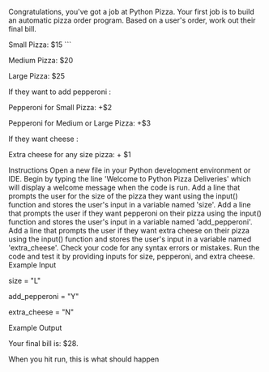 Congratulations, you've got a job at Python Pizza. Your first job is to build an automatic pizza order program. Based on a user's order, work out their final bill.

Small Pizza: $15  ```

Medium Pizza: $20

Large Pizza: $25

If they want to add pepperoni :

Pepperoni for Small Pizza: +$2

Pepperoni for Medium or Large Pizza: +$3

If they want cheese :

Extra cheese for any size pizza: + $1

Instructions
Open a new file in your Python development environment or IDE.
Begin by typing the line 'Welcome to Python Pizza Deliveries' which will display a welcome message when the code is run.
Add a line that prompts the user for the size of the pizza they want using the input() function and stores the user's input in a variable named 'size'.
Add a line that prompts the user if they want pepperoni on their pizza using the input() function and stores the user's input in a variable named 'add_pepperoni'.
Add a line that prompts the user if they want extra cheese on their pizza using the input() function and stores the user's input in a variable named 'extra_cheese'.
Check your code for any syntax errors or mistakes.
Run the code and test it by providing inputs for size, pepperoni, and extra cheese.
Example Input

size = "L"

add_pepperoni = "Y"

extra_cheese = "N"

Example Output

Your final bill is: $28.

When you hit run, this is what should happen